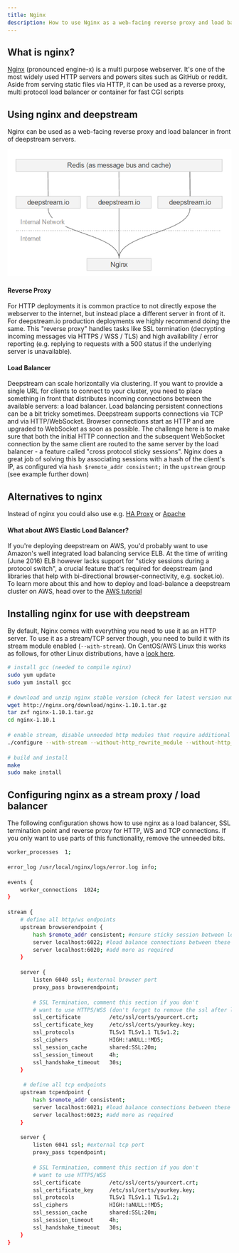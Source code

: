 ```yaml
---
title: Nginx
description: How to use Nginx as a web-facing reverse proxy and load balancer in front of deepstream servers
---
```


## What is nginx?
[Nginx](https://nginx.org/) (pronounced engine-x) is a multi purpose webserver. It's one of the most widely used HTTP servers and powers sites such as GitHub or reddit. Aside from serving static files via HTTP, it can be used as a reverse proxy, multi protocol load balancer or container for fast CGI scripts

## Using nginx and deepstream
Nginx can be used as a web-facing reverse proxy and load balancer in front of deepstream servers.

![A simple deployment with nginx and deepstream](deepstream-nginx-deployment-diagram.png)

#### Reverse Proxy
For HTTP deployments it is common practice to not directly expose the webserver to the internet, but instead place a different server in front of it. For deepstream.io production deployments we highly recommend doing the same.
This "reverse proxy" handles tasks like SSL termination (decrypting incoming messages via HTTPS / WSS / TLS) and high availability / error reporting (e.g. replying to requests with a 500 status if the underlying server is unavailable).

#### Load Balancer
Deepstream can scale horizontally via clustering. If you want to provide a single URL for clients to connect to your cluster, you need to place something in front that distributes incoming connections between the available servers: a load balancer.
Load balancing persistent connections can be a bit tricky sometimes. Deepstream supports connections via TCP and via HTTP/WebSocket. Browser connections start as HTTP and are upgraded to WebSocket as soon as possible. The challenge here is to make sure that both the initial HTTP connection and the subsequent WebSocket connection by the same client are routed to the same server by the load balancer - a feature called "cross protocol sticky sessions". Nginx does a great job of solving this by associating sessions with a hash of the client's IP, as configured via `hash $remote_addr consistent;` in the `upstream` group (see example further down)

## Alternatives to nginx
Instead of nginx you could also use e.g. [HA Proxy](http://www.haproxy.org/) or [Apache](https://httpd.apache.org/)

#### What about AWS Elastic Load Balancer?
If you're deploying deepstream on AWS, you'd probably want to use Amazon's well integrated load balancing service ELB. At the time of writing (June 2016) ELB however lacks support for "sticky sessions during a protocol switch", a crucial feature that's required for deepstream (and libraries that help with bi-directional browser-connectivity, e.g. socket.io).
To learn more about this and how to deploy and load-balance a deepstream cluster on AWS, head over to the [AWS tutorial](../other-aws/)

## Installing nginx for use with deepstream
By default, Nginx comes with everything you need to use it as an HTTP server. To use it as a stream/TCP server though, you need to build it with its stream module enabled (`--with-stream`). On CentOS/AWS Linux this works as follows, for other Linux distributions, have a [look here](https://www.nginx.com/resources/admin-guide/installing-nginx-open-source/).

```bash
# install gcc (needed to compile nginx)
sudo yum update
sudo yum install gcc

# download and unzip nginx stable version (check for latest version number before using)
wget http://nginx.org/download/nginx-1.10.1.tar.gz
tar zxf nginx-1.10.1.tar.gz
cd nginx-1.10.1

# enable stream, disable unneeded http modules that require additional dependencies
./configure --with-stream --without-http_rewrite_module --without-http_gzip_module

# build and install
make
sudo make install
```

## Configuring nginx as a stream proxy / load balancer
The following configuration shows how to use nginx as a load balancer, SSL termination point and reverse proxy for HTTP, WS and TCP connections. If you only want to use parts of this functionality, remove the unneeded bits.

```bash
worker_processes  1;

error_log /usr/local/nginx/logs/error.log info;

events {
    worker_connections  1024;
}

stream {
    # define all http/ws endpoints
    upstream browserendpoint {
        hash $remote_addr consistent; #ensure sticky session between long-polling and ws
        server localhost:6022; #load balance connections between these two
        server localhost:6020; #add more as required
    }

    server {
        listen 6040 ssl; #external browser port
        proxy_pass browserendpoint;

        # SSL Termination, comment this section if you don't
        # want to use HTTPS/WSS (don't forget to remove the ssl after listen)
        ssl_certificate         /etc/ssl/certs/yourcert.crt;
        ssl_certificate_key     /etc/ssl/certs/yourkey.key;
        ssl_protocols           TLSv1 TLSv1.1 TLSv1.2;
        ssl_ciphers             HIGH:!aNULL:!MD5;
        ssl_session_cache       shared:SSL:20m;
        ssl_session_timeout     4h;
        ssl_handshake_timeout   30s;
    }

     # define all tcp endpoints
    upstream tcpendpoint {
        hash $remote_addr consistent;
        server localhost:6021; #load balance connections between these two
        server localhost:6023; #add more as required
    }

    server {
        listen 6041 ssl; #external tcp port
        proxy_pass tcpendpoint;

        # SSL Termination, comment this section if you don't
        # want to use HTTPS/WSS
        ssl_certificate         /etc/ssl/certs/yourcert.crt;
        ssl_certificate_key     /etc/ssl/certs/yourkey.key;
        ssl_protocols           TLSv1 TLSv1.1 TLSv1.2;
        ssl_ciphers             HIGH:!aNULL:!MD5;
        ssl_session_cache       shared:SSL:20m;
        ssl_session_timeout     4h;
        ssl_handshake_timeout   30s;
    }
}
```

